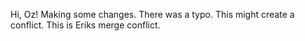 Hi, Oz!
Making some changes.
There was a typo.
This might create a conflict.
This is Eriks merge conflict.
